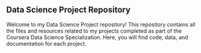 ## Data Science Project Repository
Welcome to my Data Science Project repository! This repository contains all the files and resources related to my projects completed as part of the Coursera Data Science Specialization. Here, you will find code, data, and documentation for each project.
